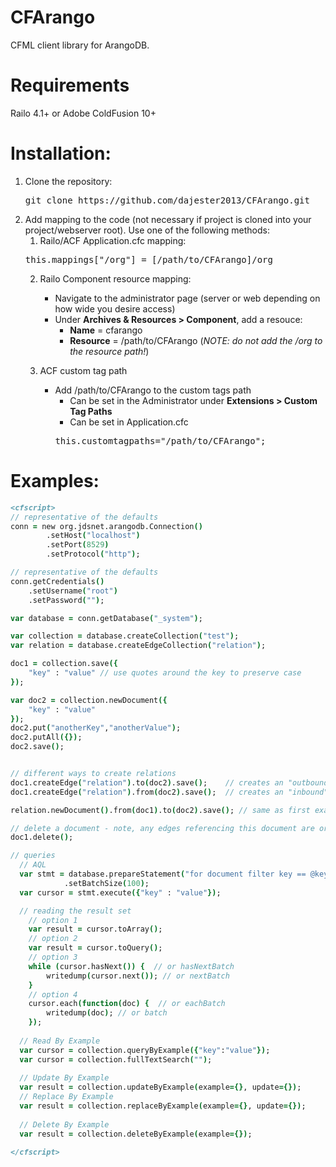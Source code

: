 CFArango
========

CFML client library for ArangoDB.

Requirements
===========
Railo 4.1+
or
Adobe ColdFusion 10+

Installation:
=============

1. Clone the repository: 
    <pre>git clone https://github.com/dajester2013/CFArango.git</pre>
2. Add mapping to the code (not necessary if project is cloned into your project/webserver root).
   Use one of the following methods:
    1. Railo/ACF Application.cfc mapping:
    <pre>this.mappings["/org"] = [/path/to/CFArango]/org</pre>
    2. Railo Component resource mapping:
        * Navigate to the administrator page (server or web depending on how wide you desire access)
        * Under **Archives & Resources > Component**, add a resouce:
            * **Name** = cfarango
            * **Resource** = /path/to/CFArango (*NOTE: do not add the /org to the resource path!*)

    3. ACF custom tag path
        * Add /path/to/CFArango to the custom tags path
            * Can be set in the Administrator under **Extensions > Custom Tag Paths**
            * Can be set in Application.cfc
            <pre>this.customtagpaths="/path/to/CFArango";</pre>

Examples:
=========

```cfml
<cfscript>
// representative of the defaults
conn = new org.jdsnet.arangodb.Connection()
		.setHost("localhost")
		.setPort(8529)
		.setProtocol("http");

// representative of the defaults
conn.getCredentials()
	.setUsername("root")
	.setPassword("");

var database = conn.getDatabase("_system");

var collection = database.createCollection("test");
var relation = database.createEdgeCollection("relation");

doc1 = collection.save({
	"key" : "value" // use quotes around the key to preserve case
});

var doc2 = collection.newDocument({
	"key" : "value"
});
doc2.put("anotherKey","anotherValue");
doc2.putAll({});
doc2.save();


// different ways to create relations
doc1.createEdge("relation").to(doc2).save();	// creates an "outbound" relation from doc1 to doc2
doc1.createEdge("relation").from(doc2).save();	// creates an "inbound" relation from doc2 to doc1

relation.newDocument().from(doc1).to(doc2).save(); // same as first example of creating an edge.

// delete a document - note, any edges referencing this document are orphaned currently
doc1.delete();

// queries
  // AQL
  var stmt = database.prepareStatement("for document filter key == @key in collection return document")
            .setBatchSize(100);
  var cursor = stmt.execute({"key" : "value"});

  // reading the result set
    // option 1
    var result = cursor.toArray();
    // option 2
    var result = cursor.toQuery();
    // option 3
    while (cursor.hasNext()) {  // or hasNextBatch
        writedump(cursor.next()); // or nextBatch
    }
    // option 4
    cursor.each(function(doc) {  // or eachBatch
        writedump(doc); // or batch
    });
    
  // Read By Example
  var cursor = collection.queryByExample({"key":"value"});
  var cursor = collection.fullTextSearch("");
  
  // Update By Example
  var result = collection.updateByExample(example={}, update={});
  // Replace By Example
  var result = collection.replaceByExample(example={}, update={});
  
  // Delete By Example
  var result = collection.deleteByExample(example={});
  
</cfscript>
```
